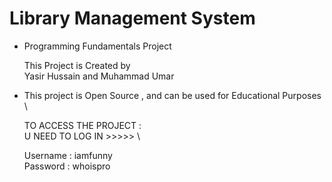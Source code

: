 # Library Management System

* Programming Fundamentals Project
  
  This Project is Created by \
  Yasir Hussain and Muhammad Umar
  
* This project is Open Source , and can be used for Educational Purposes \

  TO ACCESS THE PROJECT : \
  U NEED TO LOG IN >>>>> \
  
  Username : iamfunny \
  Password : whoispro
